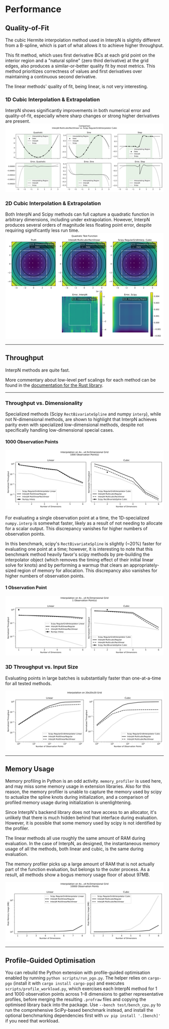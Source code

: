 # Performance

## Quality-of-Fit

The cubic Hermite interpolation method used in InterpN is slightly different from a B-spline, which is part of what allows it to achieve higher throughput.

This fit method, which uses first derivative BCs at each grid point on the interior region and a "natural spline" (zero third derivative) at the grid edges, also produces a similar-or-better quality fit by most metrics. This method prioritizes correctness of values and first derivatives over maintaining a continuous second derivative.

The linear methods' quality of fit, being linear, is not very interesting.

### 1D Cubic Interpolation & Extrapolation
InterpN shows significantly improvements in both numerical error and quality-of-fit, especially where sharp changes or strong higher derivatives are present. 
![1D cubic quality of fit](./1d_quality_of_fit_Rectilinear.svg)

### 2D Cubic Interpolation & Extrapolation
Both InterpN and Scipy methods can full capture a quadratic function in arbitrary dimensions, including under extrapolation. However, InterpN produces several orders of magnitude less floating point error, despite requiring significantly less run time.
![2D cubic](./2d_quality_of_fit_Rectilinear.svg)

----
## Throughput

InterpN methods are quite fast.

More commentary about low-level perf scalings for each method
can be found in the [documentation for the Rust library](https://docs.rs/interpn/latest/).

----
### Throughput vs. Dimensionality
Specialized methods (Scipy `RectBivariateSpline` and numpy `interp`), while not N-dimensional methods,
are shown to highlight that InterpN achieves parity even with specialized low-dimensional methods,
despite not specifically handling low-dimensional special cases.

#### 1000 Observation Points
![ND throughput 1000 obs](./throughput_vs_dims_1000_obs.svg)

For evaluating a single observation point at a time, the 1D-specialized `numpy.interp` is somewhat faster,
likely as a result of not needing to allocate for a scalar output. This discrepancy vanishes for higher
numbers of observation points.

In this benchmark, scipy's `RectBivariateSpline` is slightly (~20%) faster for evaluating one point at a time;
however, it is interesting to note that this benchmark method heavily favor's scipy methods by pre-building
the interpolator object (which removes the timing effect of their initial linear solve for knots) and by
performing a warmup that clears an appropriately-sized region of memory for allocation. This discrepancy
also vanishes for higher numbers of observation points.

#### 1 Observation Point
![ND throughput 1 obs](./throughput_vs_dims_1_obs.svg)


### 3D Throughput vs. Input Size
Evaluating points in large batches is substantially faster than one-at-a-time for all tested methods.

![3D linear throughput](./3d_throughput_vs_nobs.svg)

----
## Memory Usage

Memory profiling in Python is an odd activity. `memory_profiler` is used here, and may miss some memory usage in extension libraries. Also for this reason, the memory profiler is unable to capture the memory used by scipy to actualize the spline knots during initialization, and a comparison of profiled memory usage during initialization is unenlightening.

Since InterpN's backend library does not have access to an allocator, it's unlikely that there is much hidden behind that interface during evaluation. However, it is possible that some memory used by scipy is not identified by the profiler.

The linear methods all use roughly the same amount of RAM during evaluation. In the case of InterpN, as designed, the instantaneous memory usage of all the methods, both linear and cubic, is the same during evaluation.

The memory profiler picks up a large amount of RAM that is not actually part of the function evaluation, but belongs to the outer process. As a result, all methods show a bogus memory usage floor of about 97MB.

![ND memory usage](./ram_vs_dims.svg)

----
## Profile-Guided Optimisation

You can rebuild the Python extension with profile-guided optimisation enabled by running `python scripts/run_pgo.py`. The helper relies on `cargo-pgo` (install it with `cargo install cargo-pgo`) and executes `scripts/profile_workload.py`, which exercises each InterpN method for 1 and 1000 observation points across 1–8 dimensions to gather representative profiles, before merging the resulting `.profraw` files and copying the optimised library back into the package. Use `--bench test/bench_cpu.py` to run the comprehensive SciPy-based benchmark instead, and install the optional benchmarking dependencies first with `uv pip install '.[bench]'` if you need that workload.
